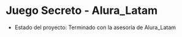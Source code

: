 <h1>Juego Secreto - Alura_Latam</h1>

- Estado del proyecto: Terminado con la asesoría de Alura_Latam
